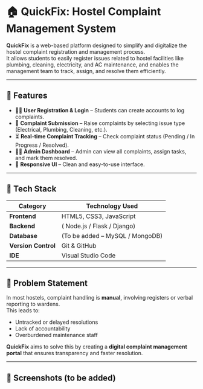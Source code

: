 # 🏠 QuickFix: Hostel Complaint Management System

**QuickFix** is a web-based platform designed to simplify and digitalize the hostel complaint registration and management process.  
It allows students to easily register issues related to hostel facilities like plumbing, cleaning, electricity, and AC maintenance, and enables the management team to track, assign, and resolve them efficiently.

---

## 🚀 Features

- 🧍‍♂️ **User Registration & Login** – Students can create accounts to log complaints.
- 🧾 **Complaint Submission** – Raise complaints by selecting issue type (Electrical, Plumbing, Cleaning, etc.).
- ⏳ **Real-time Complaint Tracking** – Check complaint status (Pending / In Progress / Resolved).
- 🧑‍🔧 **Admin Dashboard** – Admin can view all complaints, assign tasks, and mark them resolved.
- 🧰 **Responsive UI** – Clean and easy-to-use interface.

---

## 🧩 Tech Stack

| Category | Technology Used |
|-----------|----------------|
| **Frontend** | HTML5, CSS3, JavaScript |
| **Backend** | ( Node.js / Flask / Django) |
| **Database** | (To be added – MySQL / MongoDB) |
| **Version Control** | Git & GitHub |
| **IDE** | Visual Studio Code |

---

## 🧠 Problem Statement

In most hostels, complaint handling is **manual**, involving registers or verbal reporting to wardens.  
This leads to:
- Untracked or delayed resolutions  
- Lack of accountability  
- Overburdened maintenance staff  

**QuickFix** aims to solve this by creating a **digital complaint management portal** that ensures transparency and faster resolution.

---

## 📸 Screenshots (to be added)


